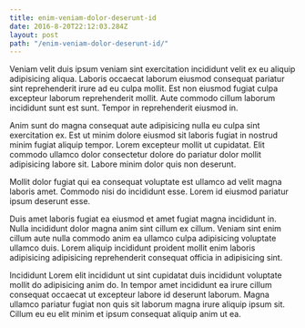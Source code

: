 ```yaml
---
title: enim-veniam-dolor-deserunt-id
date: 2016-8-20T22:12:03.284Z
layout: post
path: "/enim-veniam-dolor-deserunt-id/"
---
```


Veniam velit duis ipsum veniam sint exercitation incididunt velit ex eu aliquip adipisicing aliqua. Laboris occaecat laborum eiusmod consequat pariatur sint reprehenderit irure ad eu culpa mollit. Est non eiusmod fugiat culpa excepteur laborum reprehenderit mollit. Aute commodo cillum laborum incididunt sunt est sunt. Tempor in reprehenderit eiusmod in.

Anim sunt do magna consequat aute adipisicing nulla eu culpa sint exercitation ex. Est ut minim dolore eiusmod sit laboris fugiat in nostrud minim fugiat aliquip tempor. Lorem excepteur mollit ut cupidatat. Elit commodo ullamco dolor consectetur dolore do pariatur dolor mollit adipisicing labore sit. Labore minim dolor quis non deserunt.

Mollit dolor fugiat qui ea consequat voluptate est ullamco ad velit magna laboris amet. Commodo nisi do incididunt esse. Lorem id eiusmod pariatur ipsum deserunt esse.

Duis amet laboris fugiat ea eiusmod et amet fugiat magna incididunt in. Nulla incididunt dolor magna anim sint cillum ex cillum. Veniam sint enim cillum aute nulla commodo anim ea ullamco culpa adipisicing voluptate ullamco duis. Lorem aliquip incididunt proident mollit enim laboris adipisicing adipisicing reprehenderit consequat officia in adipisicing sint.

Incididunt Lorem elit incididunt ut sint cupidatat duis incididunt voluptate mollit do adipisicing anim do. In tempor amet incididunt ea irure cillum consequat occaecat ut excepteur labore id deserunt laborum. Magna ullamco pariatur fugiat non quis sit laborum magna irure aliquip ipsum sit. Cillum eu eu elit minim et ipsum consequat aliquip anim ut ea.
